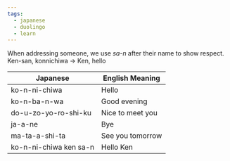 ```yaml
---
tags:
  - japanese
  - duolingo
  - learn
---
```


When addressing someone, we use *sa-n* after their name to show respect.
Ken-san, konnichiwa -> Ken, hello

| Japanese               | English Meaning  |
| ---------------------- | ---------------- |
| ko-n-ni-chiwa          | Hello            |
| ko-n-ba-n-wa           | Good evening     |
| do-u-zo-yo-ro-shi-ku   | Nice to meet you |
| ja-a-ne                | Bye              |
| ma-ta-a-shi-ta         | See you tomorrow |
| ko-n-ni-chiwa ken sa-n | Hello Ken        |

